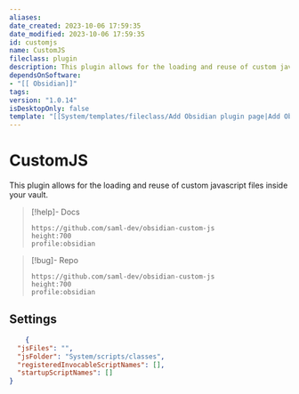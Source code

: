 ```yaml
---
aliases: 
date_created: 2023-10-06 17:59:35
date_modified: 2023-10-06 17:59:35
id: customjs
name: CustomJS
fileclass: plugin
description: This plugin allows for the loading and reuse of custom javascript files inside your vault.
dependsOnSoftware: 
- "[[ Obsidian]]"
tags: 
version: "1.0.14"
isDesktopOnly: false
template: "[[System/templates/fileclass/Add Obsidian plugin page|Add Obsidian plugin page]]"
---
```


# CustomJS

This plugin allows for the loading and reuse of custom javascript files inside your vault.

>[!help]- Docs
>
>```gate  
>https://github.com/saml-dev/obsidian-custom-js
>height:700
>profile:obsidian
>```

>[!bug]- Repo
>
>```gate  
>https://github.com/saml-dev/obsidian-custom-js
>height:700
>profile:obsidian
>```

## Settings

```json
	{
  "jsFiles": "",
  "jsFolder": "System/scripts/classes",
  "registeredInvocableScriptNames": [],
  "startupScriptNames": []
}
```
